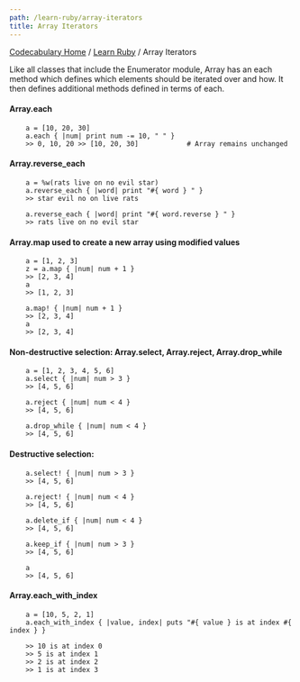 ```yaml
---
path: /learn-ruby/array-iterators
title: Array Iterators
---
```

[Codecabulary Home](/) / [Learn Ruby](/learn-ruby) / Array Iterators

<!-- ---title: Array Iterators -->

Like all classes that include the Enumerator module, Array has an each method which defines which elements should be iterated over and how. It then defines additional methods defined in terms of each. 

#### Array.each

		a = [10, 20, 30]
		a.each { |num| print num -= 10, " " }
		>> 0, 10, 20 >> [10, 20, 30]			# Array remains unchanged
		
#### Array.reverse_each

		a = %w(rats live on no evil star)
		a.reverse_each { |word| print "#{ word } " }
		>> star evil no on live rats
		
		a.reverse_each { |word| print "#{ word.reverse } " }
		>> rats live on no evil star
		
#### Array.map used to create a new array using modified values

		a = [1, 2, 3]
		z = a.map { |num| num + 1 }
		>> [2, 3, 4]
		a
		>> [1, 2, 3]
		
		a.map! { |num| num + 1 }
		>> [2, 3, 4]
		a
		>> [2, 3, 4]
		
#### Non-destructive selection: Array.select, Array.reject, Array.drop_while

		a = [1, 2, 3, 4, 5, 6]
		a.select { |num| num > 3 }
		>> [4, 5, 6]
		
		a.reject { |num| num < 4 }
		>> [4, 5, 6]
		
		a.drop_while { |num| num < 4 }
		>> [4, 5, 6]
		
#### Destructive selection:

		a.select! { |num| num > 3 }
		>> [4, 5, 6]
		
		a.reject! { |num| num < 4 }
		>> [4, 5, 6]
		
		a.delete_if { |num| num < 4 }
		>> [4, 5, 6]
		
		a.keep_if { |num| num > 3 }
		>> [4, 5, 6]
		
		a
		>> [4, 5, 6]
		
#### Array.each_with_index

		a = [10, 5, 2, 1]
		a.each_with_index { |value, index| puts "#{ value } is at index #{ index } }
		
		>> 10 is at index 0
		>> 5 is at index 1
		>> 2 is at index 2
		>> 1 is at index 3
